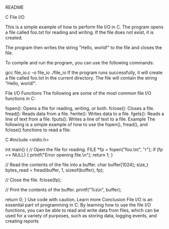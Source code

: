 
README

C File I/O

This is a simple example of how to perform file I/O in C. The program opens a file called foo.txt for reading and writing. If the file does not exist, it is created.

The program then writes the string "Hello, world!" to the file and closes the file.

To compile and run the program, you can use the following commands:

gcc file_io.c -o file_io
./file_io
If the program runs successfully, it will create a file called foo.txt in the current directory. The file will contain the string "Hello, world!".

File I/O Functions
The following are some of the most common file I/O functions in C:

fopen(): Opens a file for reading, writing, or both.
fclose(): Closes a file.
fread(): Reads data from a file.
fwrite(): Writes data to a file.
fgets(): Reads a line of text from a file.
fputs(): Writes a line of text to a file.
Example
The following is a simple example of how to use the fopen(), fread(), and fclose() functions to read a file:

C
#include <stdio.h>

int main() {
  // Open the file for reading.
  FILE *fp = fopen("foo.txt", "r");
  if (fp == NULL) {
    printf("Error opening file.\n");
    return 1;
  }

  // Read the contents of the file into a buffer.
  char buffer[1024];
  size_t bytes_read = fread(buffer, 1, sizeof(buffer), fp);

  // Close the file.
  fclose(fp);

  // Print the contents of the buffer.
  printf("%s\n", buffer);

  return 0;
}
Use code with caution. Learn more
Conclusion
File I/O is an essential part of programming in C. By learning how to use the file I/O functions, you can be able to read and write data from files, which can be used for a variety of purposes, such as storing data, logging events, and creating reports
